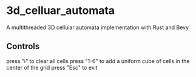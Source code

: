 # 3d_celluar_automata
A multithreaded 3D cellular automata implementation with Rust and Bevy

## Controls
press "i" to clear all cells
press "1-6" to add a uniform cube of cells in the center of the grid
press "Esc" to exit